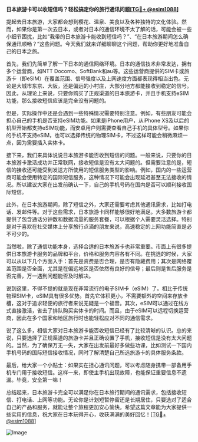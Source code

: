 **日本旅游卡可以收短信吗？轻松搞定你的旅行通讯问题[[TG💪+ @esim1088](https://t.me/s/esim1088)]**

提起去日本旅游，大家都会想到樱花、温泉、美食以及各种独特的文化体验。然而，如果你是第一次去日本，或者对日本的通信环境不太了解的话，可能会被一些小细节困扰，比如“我带的日本旅游卡能收到短信吗？”、“在日本旅游期间怎么确保通讯顺畅？”这些问题。今天我们就来详细聊聊这个问题，帮助你更好地准备自己的日本之旅。

首先，我们先简单了解一下日本的通信网络环境。日本的通信技术非常发达，拥有多个运营商，如NTT Docomo、SoftBank和au等。这些运营商提供的SIM卡或旅游卡（即eSIM）在覆盖范围、信号强度以及上网速度方面都表现得相当出色。无论是大城市东京、大阪，还是偏远的小村庄，大部分地方都能接收到稳定的信号。因此，从理论上来说，只要你购买了正规渠道的日本旅游卡，并且手机支持eSIM功能，那么接收短信应该是完全没有问题的。

但是，实际操作中还是会遇到一些特殊情况需要特别注意。例如，有些朋友可能会担心自己的手机是否支持eSIM功能。如果是iPhone用户，从iPhone XS及以后的机型开始都支持eSIM功能，而安卓用户则需要查看自己手机的具体型号。如果你的手机不支持eSIM，也可以选择传统的物理SIM卡，不过这样可能会稍微麻烦一点，因为需要插入实体卡。

接下来，我们来具体说说日本旅游卡能否收到短信的问题。一般来说，只要你的日本旅游卡激活成功并正常联网，接收短信是没有太大问题的。但需要注意的是，短信的接收还可能受到发送方所使用的短信服务类型的影响。例如，国内的一些运营商可能会使用特定的国际短信服务，这种情况下可能会出现延迟甚至无法接收的情况。所以建议大家在出发前确认一下，自己的手机号码在国内是否可以顺利接收国际短信。

此外，在日本旅游期间，除了短信之外，大家还需要考虑其他通讯需求，比如打电话、发邮件等。对于这些需求，日本旅游卡同样能够很好地满足。大多数旅游卡都提供了包含通话分钟数和数据流量的服务套餐，可以根据个人需要灵活选择。特别是对于喜欢在社交媒体上分享旅行点滴的朋友来说，高速稳定的上网功能简直是必不可少的。

当然啦，除了通信功能本身，选择合适的日本旅游卡也非常重要。市面上有很多提供日本旅游卡服务的品牌和平台，价格和服务内容各有不同。在挑选的时候，大家可以从以下几个方面入手：首先是资费是否合理，是否有隐藏费用；其次是网络覆盖范围是否全面，尤其是在偏远地区是否依然有良好的信号；最后则是售后服务是否完善，万一遇到问题能否及时解决。

说到这里，不得不提的就是现在非常流行的电子SIM卡（eSIM）了。相比于传统物理SIM卡，eSIM具有很多优势。首先它体积更小，不需要额外的空间来存放卡槽，这对于追求轻便的旅行者来说无疑是一个福音。其次，eSIM可以通过在线方式直接激活，省去了排队购买实体卡的时间。而且，由于eSIM可以远程切换运营商，因此在多个国家和地区旅行时也能轻松应对不同的通信需求。

说了这么多，相信大家对日本旅游卡能否收短信已经有了比较清晰的认识。总的来说，只要选择了正规渠道的旅游卡并且正确设置了手机，接收短信是没有太大问题的。当然，为了确保万无一失，大家在出发前最好多做些功课，比如测试一下国内手机号码的国际短信接收情况，同时了解清楚自己所选旅游卡的具体服务条款。

最后，给大家一个小贴士：如果实在担心通讯问题，可以考虑随身携带一部备用手机专门用于接收短信。这样一来，即使主手机出现故障，也能保证重要信息不遗漏。毕竟，安全第一嘛！

总结起来，日本旅游卡完全可以满足你在日本旅行期间的通讯需求，包括接收短信、打电话、上网等功能。无论你是计划短暂停留还是长期居住，只要选对了适合自己的产品和服务，就能让整个旅程更加安心愉快。希望这篇文章能为大家提供一些实用的信息，祝大家在日本玩得开心，收获满满的美好回忆！[[TG💪+ @esim1088](https://t.me/s/esim1088)]

![Image](https://i.postimg.cc/4NQfJmqS/Snipaste-2025-05-13-00-14-12.png)